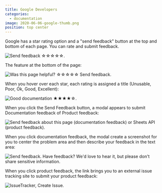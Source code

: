 ```yaml
---
title: Google Developers
categories:
  - documentation
image: 2020-06-06-google-thumb.png
position: top center
---
```


Google has a star rating option and a "send feedback" button at the top and bottom of each page. You can rate and submit feedback.

![Send feedback ☆☆☆☆☆.](/feedback-library/img/2020-06-06-google.png)

The feature at the bottom of the page:

![Was this page helpful? ☆☆☆☆☆ Send feedback.](/feedback-library/img/2020-06-06-google-6.png)

When you hover over each star, each rating is assigned a title (Unusable, Poor, Ok, Good, Excellent):

![Good documentation ★★★★☆.](/feedback-library/img/2020-06-06-google-4.png)

When you click the Send Feedback button, a modal appears to submit Documentation feedback of Product feedback:

![Send feedback about this page (documentation feedback) or Sheets API (product feedback).](/feedback-library/img/2020-06-06-google-2.png)

When you click documentation feedback, the modal create a screenshot for you to center the problem area and then describe your feedback in the text area:

![Send feedback. Have feedback? We'd love to hear it, but please don't share sensitive information.](/feedback-library/img/2020-06-06-google-3.png)

When you click product feedback, the link brings you to an external issue tracking site to submit your product feedback:

![IssueTracker, Create Issue.](/feedback-library/img/2020-06-06-google-5.png)
